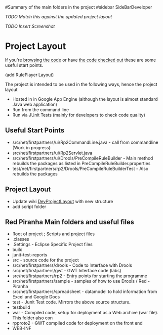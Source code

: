 #Summary of the main folders in the project
#sidebar SideBarDeveloper

_TODO Match this against the updated project layout_

_TODO Insert Screenshot_




# Project Layout #

If you're [browsing the code](http://code.google.com/p/red-piranha/source/browse/#svn%2Ftrunk) or
have [the code checked out](DevDeveloperGettingStarted.md) these are some useful start points.

(add RulePlayer Layout)


The project is intended to be used in the following ways, hence the project layout
  * Hosted in in Google App Engine (although the layout is almost standard Java web application)
  * Run from the command line
  * Run via JUnit Tests (mainly for developers to check code quality)


## Useful Start Points ##
  * src/net/firstpartners/ui/Rp2CommandLine.java - call from commandline (Work in progress)
  * src/net/firstpartners/ui/Rp2Servlet.java
  * src/net/firstpartners/ui/Drools/PreCompileRuleBuilder - Main method rebuilds the packages as listed in PreCompileRuleBuilder.properties
  * test/net/firstpartners/rp2/Drools/PreCompileRuleBuilderTest - Also rebuilds the packages

## Project Layout ##
  * Update wiki [DevProjectLayout](DevProjectLayout.md) with new structure
  * add script folder

## Red Piranha Main folders and useful files ##

  * Root of project ; Scripts and project files
  * .classes
  * .Settings - Eclipse Specific Project files
  * build
  * junit-test-reports
  * src - source code for the project
  * src/net/firstpartners/drools - Code to Interface with Drools
  * src/net/firstpartners/gwt - GWT Interface code (labs)
  * src/net/firstpartners/rp2 - Entry points for starting the programme
  * src/net/firstpartners/sample - samples of how to use Drools / Red - Piranha
  * src/net/firstpartners/spreadsheet - datamodel to hold information from Excel and Google Docs
  * test - Junit Test code. Mirrors the above source structure.
  * testbuild
  * war - Compiled code, setup for deployment as a Web archive (war file). This folder also con
  * rpproto2 - GWT compiled code for deployment on the front end
  * WEB-INF
